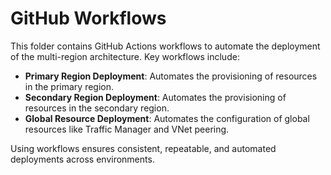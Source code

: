 # GitHub Workflows

This folder contains GitHub Actions workflows to automate the deployment of the multi-region architecture. Key workflows include:

- **Primary Region Deployment**: Automates the provisioning of resources in the primary region.
- **Secondary Region Deployment**: Automates the provisioning of resources in the secondary region.
- **Global Resource Deployment**: Automates the configuration of global resources like Traffic Manager and VNet peering.

Using workflows ensures consistent, repeatable, and automated deployments across environments.
